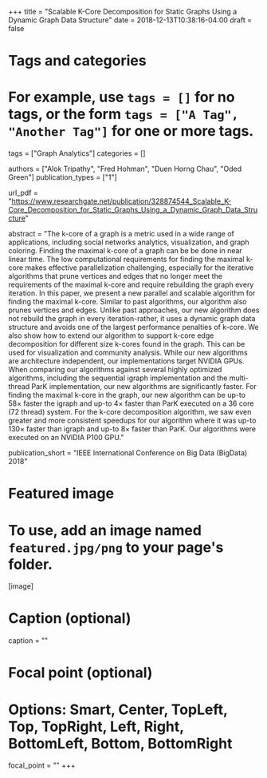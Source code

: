 +++
title = "Scalable K-Core Decomposition for Static Graphs Using a Dynamic Graph Data Structure"
date = 2018-12-13T10:38:16-04:00
draft = false

# Tags and categories
# For example, use `tags = []` for no tags, or the form `tags = ["A Tag", "Another Tag"]` for one or more tags.
tags = ["Graph Analytics"]
categories = []

authors = ["Alok Tripathy", "Fred Hohman", "Duen Horng Chau", "Oded Green"]
publication_types = ["1"]

url_pdf = "https://www.researchgate.net/publication/328874544_Scalable_K-Core_Decomposition_for_Static_Graphs_Using_a_Dynamic_Graph_Data_Structure"

abstract = "The k-core of a graph is a metric used in a wide range of applications, including social networks analytics, visualization, and graph coloring. Finding the maximal k-core of a graph can be be done in near linear time. The low computational requirements for finding the maximal k-core makes effective parallelization challenging, especially for the iterative algorithms that prune vertices and edges that no longer meet the requirements of the maximal k-core and require rebuilding the graph every iteration. In this paper, we present a new parallel and scalable algorithm for finding the maximal k-core. Similar to past algorithms, our algorithm also prunes vertices and edges. Unlike past approaches, our new algorithm does not rebuild the graph in every iteration-rather, it uses a dynamic graph data structure and avoids one of the largest performance penalties of k-core. We also show how to extend our algorithm to support k-core edge decomposition for different size k-cores found in the graph. This can be used for visualization and community analysis. While our new algorithms are architecture independent, our implementations target NVIDIA GPUs. When comparing our algorithms against several highly optimized algorithms, including the sequential igraph implementation and the multi-thread ParK implementation, our new algorithms are significantly faster. For finding the maximal k-core in the graph, our new algorithm can be up-to 58× faster the igraph and up-to 4× faster than ParK executed on a 36 core (72 thread) system. For the k-core decomposition algorithm, we saw even greater and more consistent speedups for our algorithm where it was up-to 130× faster than igraph and up-to 8× faster than ParK. Our algorithms were executed on an NVIDIA P100 GPU."

publication_short = "IEEE International Conference on Big Data (BigData) 2018"

# Featured image
# To use, add an image named `featured.jpg/png` to your page's folder. 
[image]
  # Caption (optional)
  caption = ""

  # Focal point (optional)
  # Options: Smart, Center, TopLeft, Top, TopRight, Left, Right, BottomLeft, Bottom, BottomRight
  focal_point = ""
+++

